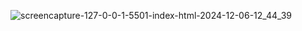 ![screencapture-127-0-0-1-5501-index-html-2024-12-06-12_44_39](https://github.com/user-attachments/assets/a61f535b-990c-409f-92e5-43452ab9826e)
